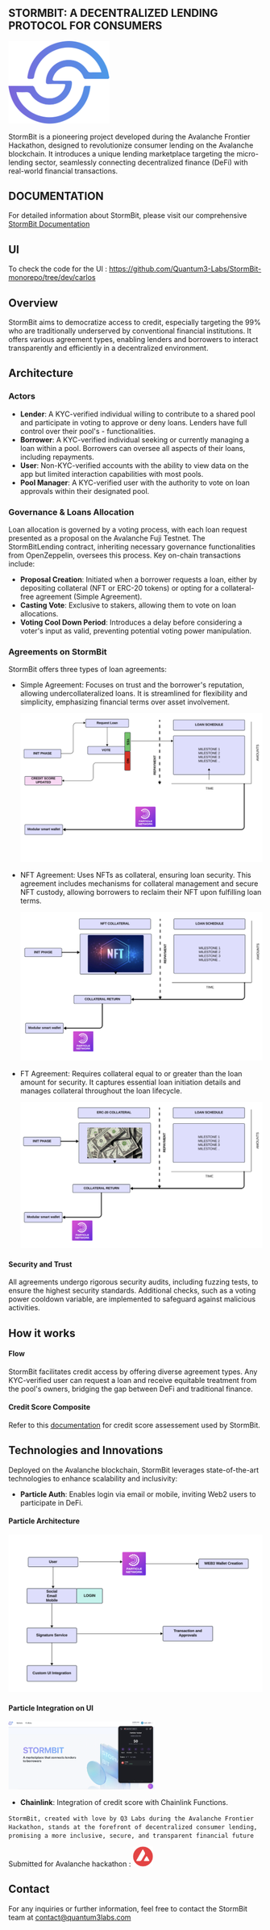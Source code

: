 ## STORMBIT: A DECENTRALIZED LENDING PROTOCOL FOR CONSUMERS

  <img src="./docs/Logo.png" alt="Stormbit Logo" width="200" class="logo">

StormBit is a pioneering project developed during the Avalanche Frontier Hackathon, designed to revolutionize consumer lending on the Avalanche blockchain. It introduces a unique lending marketplace targeting the micro-lending sector, seamlessly connecting decentralized finance (DeFi) with real-world financial transactions.

## DOCUMENTATION

For detailed information about StormBit, please visit our comprehensive [StormBit Documentation](https://stormbit.gitbook.io/stormbit/)

## UI

To check the code for the UI : https://github.com/Quantum3-Labs/StormBit-monorepo/tree/dev/carlos

## Overview

StormBit aims to democratize access to credit, especially targeting the 99% who are traditionally underserved by conventional financial institutions. It offers various agreement types, enabling lenders and borrowers to interact transparently and efficiently in a decentralized environment.

## Architecture

### Actors

- **Lender**: A KYC-verified individual willing to contribute to a shared pool and participate in voting to approve or deny loans. Lenders have full control over their pool's - functionalities.
- **Borrower**: A KYC-verified individual seeking or currently managing a loan within a pool. Borrowers can oversee all aspects of their loans, including repayments.
- **User**: Non-KYC-verified accounts with the ability to view data on the app but limited interaction capabilities with most pools.
- **Pool Manager**: A KYC-verified user with the authority to vote on loan approvals within their designated pool.

### Governance & Loans Allocation

Loan allocation is governed by a voting process, with each loan request presented as a proposal on the Avalanche Fuji Testnet. The StormBitLending contract, inheriting necessary governance functionalities from OpenZeppelin, oversees this process. Key on-chain transactions include:

- **Proposal Creation**: Initiated when a borrower requests a loan, either by depositing collateral (NFT or ERC-20 tokens) or opting for a collateral-free agreement (Simple Agreement).
- **Casting Vote**: Exclusive to stakers, allowing them to vote on loan allocations.
- **Voting Cool Down Period**: Introduces a delay before considering a voter's input as valid, preventing potential voting power manipulation.

### Agreements on StormBit

StormBit offers three types of loan agreements:

- Simple Agreement: Focuses on trust and the borrower's reputation, allowing undercollateralized loans. It is streamlined for flexibility and simplicity, emphasizing financial terms over asset involvement.

  <img src="./docs/SimpleAgreement.png" alt="SimpleAgreement" >

- NFT Agreement: Uses NFTs as collateral, ensuring loan security. This agreement includes mechanisms for collateral management and secure NFT custody, allowing borrowers to reclaim their NFT upon fulfilling loan terms.

  <img src="./docs/NFTAgreement.png" alt="NFTAgreement" >

- FT Agreement: Requires collateral equal to or greater than the loan amount for security. It captures essential loan initiation details and manages collateral throughout the loan lifecycle.

  <img src="./docs/FTAgreement.png" alt="FTAgreement Logo" >

#### Security and Trust

All agreements undergo rigorous security audits, including fuzzing tests, to ensure the highest security standards. Additional checks, such as a voting power cooldown variable, are implemented to safeguard against malicious activities.

## How it works

#### Flow

StormBit facilitates credit access by offering diverse agreement types. Any KYC-verified user can request a loan and receive equitable treatment from the pool's owners, bridging the gap between DeFi and traditional finance.

#### Credit Score Composite

Refer to this [documentation](https://stormbit.gitbook.io/stormbit/credit-score-composite) for credit score assessement used by StormBit.

## Technologies and Innovations

Deployed on the Avalanche blockchain, StormBit leverages state-of-the-art technologies to enhance scalability and inclusivity:

- **Particle Auth**: Enables login via email or mobile, inviting Web2 users to participate in DeFi.

#### Particle Architecture

<img src="./docs/ParticleArchitecture.png" alt="Particle Architecture" >

#### Particle Integration on UI

<img src="./docs/Particle.png" alt="Particle Auth" width="290" >

- **Chainlink**: Integration of credit score with Chainlink Functions.

`StormBit, created with love by Q3 Labs during the Avalanche Frontier Hackathon, stands at the forefront of decentralized consumer lending, promising a more inclusive, secure, and transparent financial future`

Submitted for Avalanche hackathon : <img src="./docs/Avalanche.png" alt="Avalanche" width="40" >

## Contact

For any inquiries or further information, feel free to contact the StormBit team at contact@quantum3labs.com
